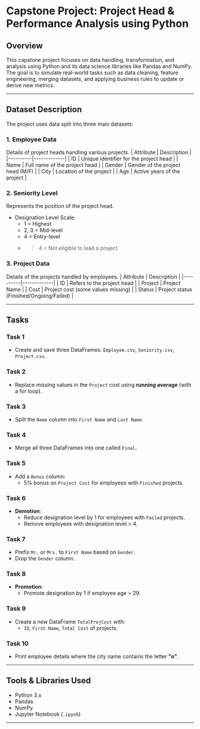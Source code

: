 # Capstone Project: Project Head & Performance Analysis using Python

## Overview

This capstone project focuses on data handling, transformation, and analysis using Python and its data science libraries like Pandas and NumPy. The goal is to simulate real-world tasks such as data cleaning, feature engineering, merging datasets, and applying business rules to update or derive new metrics.

---

## Dataset Description

The project uses data split into three main datasets:

### 1. Employee Data
Details of project heads handling various projects.
| Attribute | Description |
|----------|-------------|
| ID       | Unique identifier for the project head |
| Name     | Full name of the project head |
| Gender   | Gender of the project head (M/F) |
| City     | Location of the project |
| Age      | Active years of the project |

### 2. Seniority Level
Represents the position of the project head.
- Designation Level Scale:
  - 1 = Highest
  - 2, 3 = Mid-level
  - 4 = Entry-level
  - >4 = Not eligible to lead a project

### 3. Project Data
Details of the projects handled by employees.
| Attribute | Description |
|----------|-------------|
| ID       | Refers to the project head |
| Project  | Project Name |
| Cost     | Project cost (some values missing) |
| Status   | Project status (Finished/Ongoing/Failed) |

---

## Tasks

### Task 1
- Create and save three DataFrames: `Employee.csv`, `Seniority.csv`, `Project.csv`.

### Task 2
- Replace missing values in the `Project` cost using **running average** (with a for loop).

### Task 3
- Split the `Name` column into `First Name` and `Last Name`.

### Task 4
- Merge all three DataFrames into one called `Final`.

### Task 5
- Add a `Bonus` column:
  - 5% bonus on `Project Cost` for employees with `Finished` projects.

### Task 6
- **Demotion**:
  - Reduce designation level by 1 for employees with `Failed` projects.
  - Remove employees with designation level > 4.

### Task 7
- Prefix `Mr.` or `Mrs.` to `First Name` based on `Gender`.
- Drop the `Gender` column.

### Task 8
- **Promotion**:
  - Promote designation by 1 if employee age > 29.

### Task 9
- Create a new DataFrame `TotalProjCost` with:
  - `ID`, `First Name`, `Total Cost` of projects.

### Task 10
- Print employee details where the city name contains the letter **"o"**.

---

## Tools & Libraries Used

- Python 3.x
- Pandas
- NumPy
- Jupyter Notebook (`.ipynb`)

---

